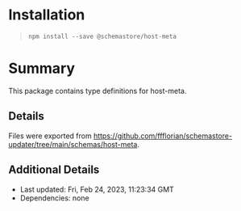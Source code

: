 # Installation
> `npm install --save @schemastore/host-meta`

# Summary
This package contains type definitions for host-meta.

## Details
Files were exported from https://github.com/ffflorian/schemastore-updater/tree/main/schemas/host-meta.

## Additional Details
* Last updated: Fri, Feb 24, 2023, 11:23:34 GMT
* Dependencies: none
